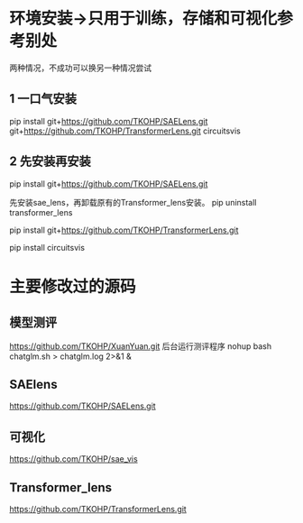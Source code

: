# 环境安装->只用于训练，存储和可视化参考别处
两种情况，不成功可以换另一种情况尝试
## 1 一口气安装
pip install git+https://github.com/TKOHP/SAELens.git git+https://github.com/TKOHP/TransformerLens.git circuitsvis
## 2 先安装再安装
pip install git+https://github.com/TKOHP/SAELens.git

先安装sae_lens，再卸载原有的Transformer_lens安装。
pip uninstall transformer_lens

pip install git+https://github.com/TKOHP/TransformerLens.git 

pip install circuitsvis

# 主要修改过的源码
## 模型测评
https://github.com/TKOHP/XuanYuan.git
后台运行测评程序
nohup bash chatglm.sh > chatglm.log 2>&1 &
## SAElens
https://github.com/TKOHP/SAELens.git
## 可视化
https://github.com/TKOHP/sae_vis
## Transformer_lens
https://github.com/TKOHP/TransformerLens.git